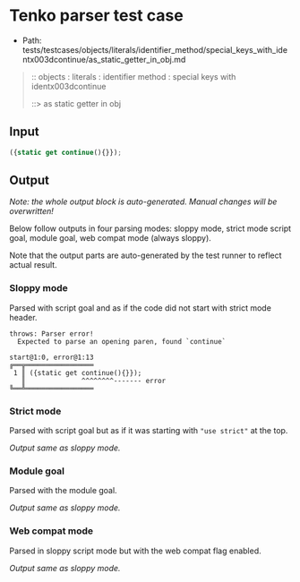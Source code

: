 # Tenko parser test case

- Path: tests/testcases/objects/literals/identifier_method/special_keys_with_identx003dcontinue/as_static_getter_in_obj.md

> :: objects : literals : identifier method : special keys with identx003dcontinue
>
> ::> as static getter in obj

## Input

`````js
({static get continue(){}});
`````

## Output

_Note: the whole output block is auto-generated. Manual changes will be overwritten!_

Below follow outputs in four parsing modes: sloppy mode, strict mode script goal, module goal, web compat mode (always sloppy).

Note that the output parts are auto-generated by the test runner to reflect actual result.

### Sloppy mode

Parsed with script goal and as if the code did not start with strict mode header.

`````
throws: Parser error!
  Expected to parse an opening paren, found `continue`

start@1:0, error@1:13
╔══╦═════════════════
 1 ║ ({static get continue(){}});
   ║              ^^^^^^^^------- error
╚══╩═════════════════

`````

### Strict mode

Parsed with script goal but as if it was starting with `"use strict"` at the top.

_Output same as sloppy mode._

### Module goal

Parsed with the module goal.

_Output same as sloppy mode._

### Web compat mode

Parsed in sloppy script mode but with the web compat flag enabled.

_Output same as sloppy mode._
